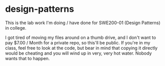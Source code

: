 design-patterns
===============
This is the lab work I'm doing / have done for SWE200-01 (Design Patterns) in college.

I got tired of moving my files around on a thumb drive, and I don't want to pay $7.00 / Month for a private repo, so this'll be public.  If you're in my class, feel free to look at the code, but bear in mind that copying it directly would be cheating and you will wind up in very, very hot water.  Nobody wants that to happen.

